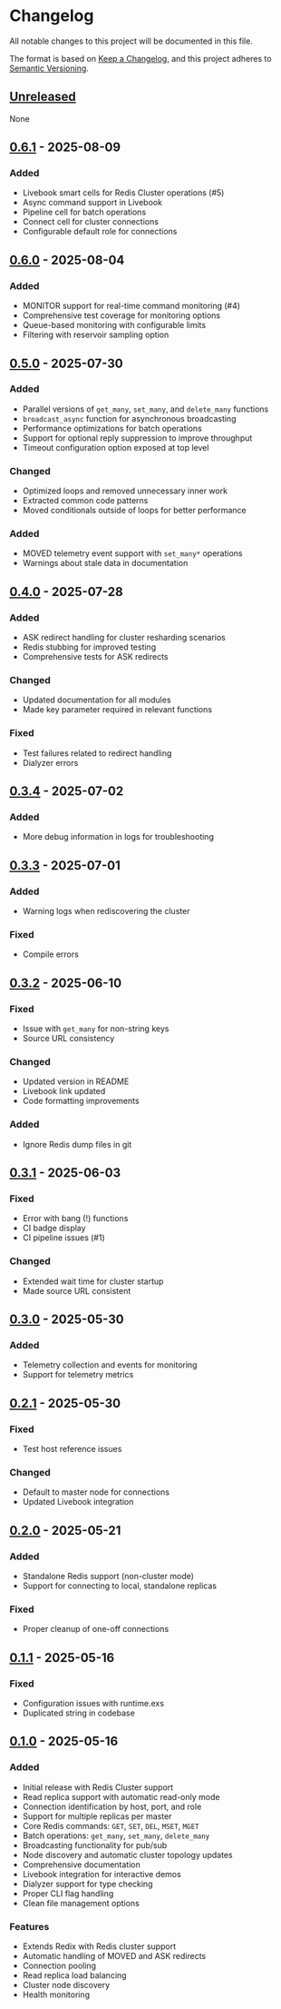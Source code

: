 # Changelog

All notable changes to this project will be documented in this file.

The format is based on [Keep a Changelog](https://keepachangelog.com/en/1.0.0/),
and this project adheres to [Semantic Versioning](https://semver.org/spec/v2.0.0.html).

## [Unreleased]

None

## [0.6.1] - 2025-08-09

### Added
- Livebook smart cells for Redis Cluster operations (#5)
- Async command support in Livebook
- Pipeline cell for batch operations
- Connect cell for cluster connections
- Configurable default role for connections

## [0.6.0] - 2025-08-04

### Added
- MONITOR support for real-time command monitoring (#4)
- Comprehensive test coverage for monitoring options
- Queue-based monitoring with configurable limits
- Filtering with reservoir sampling option

## [0.5.0] - 2025-07-30

### Added
- Parallel versions of `get_many`, `set_many`, and `delete_many` functions
- `broadcast_async` function for asynchronous broadcasting
- Performance optimizations for batch operations
- Support for optional reply suppression to improve throughput
- Timeout configuration option exposed at top level

### Changed
- Optimized loops and removed unnecessary inner work
- Extracted common code patterns
- Moved conditionals outside of loops for better performance

### Added
- MOVED telemetry event support with `set_many*` operations
- Warnings about stale data in documentation

## [0.4.0] - 2025-07-28

### Added
- ASK redirect handling for cluster resharding scenarios
- Redis stubbing for improved testing
- Comprehensive tests for ASK redirects

### Changed
- Updated documentation for all modules
- Made key parameter required in relevant functions

### Fixed
- Test failures related to redirect handling
- Dialyzer errors

## [0.3.4] - 2025-07-02

### Added
- More debug information in logs for troubleshooting

## [0.3.3] - 2025-07-01

### Added
- Warning logs when rediscovering the cluster

### Fixed
- Compile errors

## [0.3.2] - 2025-06-10

### Fixed
- Issue with `get_many` for non-string keys
- Source URL consistency

### Changed
- Updated version in README
- Livebook link updated
- Code formatting improvements

### Added
- Ignore Redis dump files in git

## [0.3.1] - 2025-06-03

### Fixed
- Error with bang (!) functions
- CI badge display
- CI pipeline issues (#1)

### Changed
- Extended wait time for cluster startup
- Made source URL consistent

## [0.3.0] - 2025-05-30

### Added
- Telemetry collection and events for monitoring
- Support for telemetry metrics

## [0.2.1] - 2025-05-30

### Fixed
- Test host reference issues

### Changed
- Default to master node for connections
- Updated Livebook integration

## [0.2.0] - 2025-05-21

### Added
- Standalone Redis support (non-cluster mode)
- Support for connecting to local, standalone replicas

### Fixed
- Proper cleanup of one-off connections

## [0.1.1] - 2025-05-16

### Fixed
- Configuration issues with runtime.exs
- Duplicated string in codebase

## [0.1.0] - 2025-05-16

### Added
- Initial release with Redis Cluster support
- Read replica support with automatic read-only mode
- Connection identification by host, port, and role
- Support for multiple replicas per master
- Core Redis commands: `GET`, `SET`, `DEL`, `MSET`, `MGET`
- Batch operations: `get_many`, `set_many`, `delete_many`
- Broadcasting functionality for pub/sub
- Node discovery and automatic cluster topology updates
- Comprehensive documentation
- Livebook integration for interactive demos
- Dialyzer support for type checking
- Proper CLI flag handling
- Clean file management options

### Features
- Extends Redix with Redis cluster support
- Automatic handling of MOVED and ASK redirects
- Connection pooling
- Read replica load balancing
- Cluster node discovery
- Health monitoring

[Unreleased]: https://github.com/Tubitv/redis_cluster/compare/v0.6.1...HEAD
[0.6.1]: https://github.com/Tubitv/redis_cluster/compare/v0.6.0...v0.6.1
[0.6.0]: https://github.com/Tubitv/redis_cluster/compare/v0.5.0...v0.6.0
[0.5.0]: https://github.com/Tubitv/redis_cluster/compare/v0.4.0...v0.5.0
[0.4.0]: https://github.com/Tubitv/redis_cluster/compare/v0.3.4...v0.4.0
[0.3.4]: https://github.com/Tubitv/redis_cluster/compare/v0.3.3...v0.3.4
[0.3.3]: https://github.com/Tubitv/redis_cluster/compare/v0.3.2...v0.3.3
[0.3.2]: https://github.com/Tubitv/redis_cluster/compare/v0.3.1...v0.3.2
[0.3.1]: https://github.com/Tubitv/redis_cluster/compare/v0.3.0...v0.3.1
[0.3.0]: https://github.com/Tubitv/redis_cluster/compare/v0.2.1...v0.3.0
[0.2.1]: https://github.com/Tubitv/redis_cluster/compare/v0.2.0...v0.2.1
[0.2.0]: https://github.com/Tubitv/redis_cluster/compare/v0.1.1...v0.2.0
[0.1.1]: https://github.com/Tubitv/redis_cluster/compare/v0.1.0...v0.1.1
[0.1.0]: https://github.com/Tubitv/redis_cluster/releases/tag/v0.1.0
